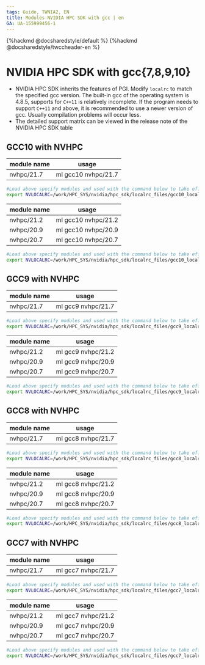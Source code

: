 ```yaml
---
tags: Guide, TWNIA2, EN
title: Modules-NVIDIA HPC SDK with gcc | en
GA: UA-155999456-1
---
```


{%hackmd @docsharedstyle/default %}
{%hackmd @docsharedstyle/twccheader-en %}

# NVIDIA HPC SDK with gcc{7,8,9,10}

- NVIDIA HPC SDK inherits the features of PGI. Modify `localrc` to match the specified gcc version.
The built-in gcc of the operating system is 4.8.5, supports for `C++11` is relatively incomplete. If the program needs to support `C++11` and above, it is recommended to use a newer version of gcc. Usually compilation problems will occur less.
- The detailed support matrix can be viewed in the release note of the NVIDIA HPC SDK table

## GCC10 with NVHPC 

| module name | usage              |
| ----------- | ------------------ |
| nvhpc/21.7  | ml gcc10 nvhpc/21.7 |

```bash
#Load above specify modules and used with the command below to take effect
export NVLOCALRC=/work/HPC_SYS/nvidia/hpc_sdk/localrc_files/gcc10_localrc_21.7
```

| module name | usage              |
| ----------- | ------------------ |
| nvhpc/21.2  | ml gcc10 nvhpc/21.2 |
| nvhpc/20.9  | ml gcc10 nvhpc/20.9 |
| nvhpc/20.7  | ml gcc10 nvhpc/20.7 |

```bash
#Load above specify modules and used with the command below to take effect
export NVLOCALRC=/work/HPC_SYS/nvidia/hpc_sdk/localrc_files/gcc10_localrc_20.7
```

## GCC9 with NVHPC 

| module name | usage              |
| ----------- | ------------------ |
| nvhpc/21.7  | ml gcc9 nvhpc/21.7 |

```bash
#Load above specify modules and used with the command below to take effect
export NVLOCALRC=/work/HPC_SYS/nvidia/hpc_sdk/localrc_files/gcc9_localrc_21.7
```

| module name | usage              |
| ----------- | ------------------ |
| nvhpc/21.2  | ml gcc9 nvhpc/21.2 |
| nvhpc/20.9  | ml gcc9 nvhpc/20.9 |
| nvhpc/20.7  | ml gcc9 nvhpc/20.7 |

```bash
#Load above specify modules and used with the command below to take effect
export NVLOCALRC=/work/HPC_SYS/nvidia/hpc_sdk/localrc_files/gcc9_localrc_20.7
```


## GCC8 with NVHPC

| module name | usage              |
| ----------- | ------------------ |
| nvhpc/21.7  | ml gcc8 nvhpc/21.7 |

```bash
#Load above specify modules and used with the command below to take effect
export NVLOCALRC=/work/HPC_SYS/nvidia/hpc_sdk/localrc_files/gcc8_localrc_21.7
```

| module name | usage              |
| ----------- | ------------------ |
| nvhpc/21.2  | ml gcc8 nvhpc/21.2 |
| nvhpc/20.9  | ml gcc8 nvhpc/20.9 |
| nvhpc/20.7  | ml gcc8 nvhpc/20.7 |

```bash
#Load above specify modules and used with the command below to take effect
export NVLOCALRC=/work/HPC_SYS/nvidia/hpc_sdk/localrc_files/gcc8_localrc_20.7
```

## GCC7 with NVHPC

| module name | usage              |
| ----------- | ------------------ |
| nvhpc/21.7  | ml gcc7 nvhpc/21.7 |

```bash
#Load above specify modules and used with the command below to take effect
export NVLOCALRC=/work/HPC_SYS/nvidia/hpc_sdk/localrc_files/gcc7_localrc_21.7
```

| module name | usage              |
| ----------- | ------------------ |
| nvhpc/21.2  | ml gcc7 nvhpc/21.2 |
| nvhpc/20.9  | ml gcc7 nvhpc/20.9 |
| nvhpc/20.7  | ml gcc7 nvhpc/20.7 |

```bash
#Load above specify modules and used with the command below to take effect
export NVLOCALRC=/work/HPC_SYS/nvidia/hpc_sdk/localrc_files/gcc7_localrc_20.7
```
